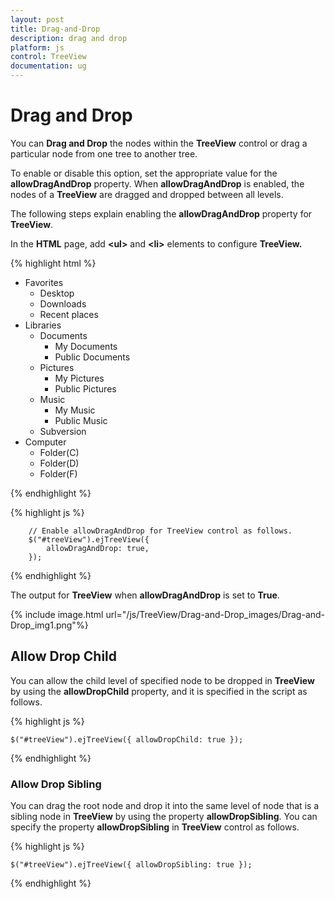 ```yaml
---
layout: post
title: Drag-and-Drop
description: drag and drop
platform: js
control: TreeView
documentation: ug
---
```


# Drag and Drop

You can **Drag and Drop** the nodes within the **TreeView** control or drag a particular node from one tree to another tree.

To enable or disable this option, set the appropriate value for the **allowDragAndDrop** property. When **allowDragAndDrop** is enabled, the nodes of a **TreeView** are dragged and dropped between all levels. 

The following steps explain enabling the **allowDragAndDrop** property for **TreeView**.

In the **HTML** page, add **&lt;ul&gt;** and **&lt;li&gt;** elements to configure **TreeView.**

{% highlight html %}


<ul id="treeView">
   <li class="expanded">
      Favorites
      <ul>
         <li>Desktop</li>
         <li>Downloads</li>
         <li>Recent places</li>
      </ul>
   </li>
   <li class="expanded">
      Libraries
      <ul>
         <li>
            Documents
            <ul>
               <li>My Documents</li>
               <li>Public Documents</li>
            </ul>
         </li>
         <li>
            Pictures
            <ul>
               <li>My Pictures</li>
               <li>Public Pictures</li>
            </ul>
         </li>
         <li>
            Music
            <ul>
               <li>My Music</li>
               <li>Public Music</li>
            </ul>
         </li>
         <li>Subversion</li>
      </ul>
   </li>
   <li>
      Computer
      <ul>
         <li>Folder(C)</li>
         <li>Folder(D)</li>
         <li>Folder(F)</li>
      </ul>
   </li>
</ul>

{% endhighlight %}

{% highlight js %}

        // Enable allowDragAndDrop for TreeView control as follows.
        $("#treeView").ejTreeView({
            allowDragAndDrop: true,
        });

{% endhighlight %}

The output for **TreeView** when **allowDragAndDrop** is set to **True**.

{% include image.html url="/js/TreeView/Drag-and-Drop_images/Drag-and-Drop_img1.png"%}

## Allow Drop Child

You can allow the child level of specified node to be dropped in **TreeView** by using the **allowDropChild** property, and it is specified in the script as follows.

{% highlight js %}

    $("#treeView").ejTreeView({ allowDropChild: true });


{% endhighlight %}

### Allow Drop Sibling

You can drag the root node and drop it into the same level of node that is a sibling node in **TreeView** by using the property **allowDropSibling**. You can specify the property **allowDropSibling** in **TreeView** control as follows.

{% highlight js %}

    $("#treeView").ejTreeView({ allowDropSibling: true });

{% endhighlight %}



